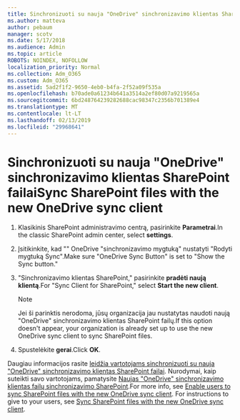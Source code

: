 ```yaml
---
title: Sinchronizuoti su nauja "OneDrive" sinchronizavimo klientas SharePoint failai
ms.author: matteva
author: pebaum
manager: scotv
ms.date: 5/17/2018
ms.audience: Admin
ms.topic: article
ROBOTS: NOINDEX, NOFOLLOW
localization_priority: Normal
ms.collection: Adm_O365
ms.custom: Adm_O365
ms.assetid: 5ad2f1f2-9650-4eb0-b4fa-2f52a09f535a
ms.openlocfilehash: b70ade0a61234b641a3514a2ef80d07a9219565a
ms.sourcegitcommit: 6bd248764239282688cac98347c2356b701389e4
ms.translationtype: MT
ms.contentlocale: lt-LT
ms.lasthandoff: 02/13/2019
ms.locfileid: "29968641"
---
```

# <a name="sync-sharepoint-files-with-the-new-onedrive-sync-client"></a><span data-ttu-id="080cf-102">Sinchronizuoti su nauja "OneDrive" sinchronizavimo klientas SharePoint failai</span><span class="sxs-lookup"><span data-stu-id="080cf-102">Sync SharePoint files with the new OneDrive sync client</span></span>

1. <span data-ttu-id="080cf-103">Klasikinis SharePoint administravimo centrą, pasirinkite **Parametrai**.</span><span class="sxs-lookup"><span data-stu-id="080cf-103">In the classic SharePoint admin center, select **settings**.</span></span>
    
2. <span data-ttu-id="080cf-104">Įsitikinkite, kad "" OneDrive "sinchronizavimo mygtuką" nustatyti "Rodyti mygtuką Sync".</span><span class="sxs-lookup"><span data-stu-id="080cf-104">Make sure "OneDrive Sync Button" is set to "Show the Sync button."</span></span>
    
3. <span data-ttu-id="080cf-105">"Sinchronizavimo klientas SharePoint," pasirinkite **pradėti naują klientą**.</span><span class="sxs-lookup"><span data-stu-id="080cf-105">For "Sync Client for SharePoint," select **Start the new client**.</span></span>
    
    > [!NOTE]
    > <span data-ttu-id="080cf-106">Jei ši parinktis nerodoma, jūsų organizacija jau nustatytas naudoti naują "OneDrive" sinchronizavimo klientas SharePoint failų.</span><span class="sxs-lookup"><span data-stu-id="080cf-106">If this option doesn't appear, your organization is already set up to use the new OneDrive sync client to sync SharePoint files.</span></span> 
  
4. <span data-ttu-id="080cf-107">Spustelėkite **gerai**.</span><span class="sxs-lookup"><span data-stu-id="080cf-107">Click **OK**.</span></span>
    
<span data-ttu-id="080cf-p101">Daugiau informacijos rasite [leidžia vartotojams sinchronizuoti su nauja "OneDrive" sinchronizavimo klientas SharePoint failai](https://go.microsoft.com/fwlink/?linkid=866433). Nurodymai, kaip suteikti savo vartotojams, pamatysite [Naujas "OneDrive" sinchronizavimo klientas failų sinchronizavimo SharePoint](https://go.microsoft.com/fwlink/?linkid=866427).</span><span class="sxs-lookup"><span data-stu-id="080cf-p101">For more info, see [Enable users to sync SharePoint files with the new OneDrive sync client](https://go.microsoft.com/fwlink/?linkid=866433). For instructions to give to your users, see [Sync SharePoint files with the new OneDrive sync client](https://go.microsoft.com/fwlink/?linkid=866427).</span></span>
  

